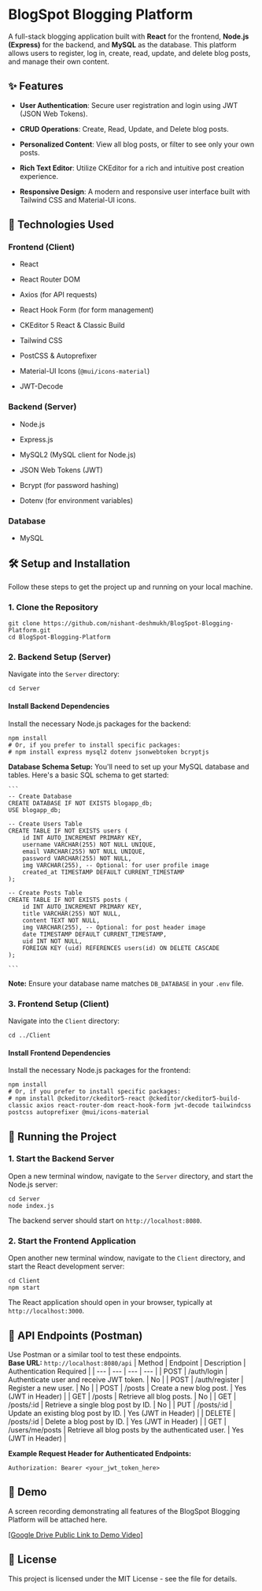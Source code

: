 BlogSpot Blogging Platform
==========================

A full-stack blogging application built with **React** for the frontend, **Node.js (Express)** for the backend, and **MySQL** as the database. This platform allows users to register, log in, create, read, update, and delete blog posts, and manage their own content.

✨ Features
----------

-   **User Authentication**: Secure user registration and login using JWT (JSON Web Tokens).

-   **CRUD Operations**: Create, Read, Update, and Delete blog posts.

-   **Personalized Content**: View all blog posts, or filter to see only your own posts.

-   **Rich Text Editor**: Utilize CKEditor for a rich and intuitive post creation experience.

-   **Responsive Design**: A modern and responsive user interface built with Tailwind CSS and Material-UI icons.

🚀 Technologies Used
--------------------

### Frontend (Client)

-   React

-   React Router DOM

-   Axios (for API requests)

-   React Hook Form (for form management)

-   CKEditor 5 React & Classic Build

-   Tailwind CSS

-   PostCSS & Autoprefixer

-   Material-UI Icons (`@mui/icons-material`)

-   JWT-Decode

### Backend (Server)

-   Node.js

-   Express.js

-   MySQL2 (MySQL client for Node.js)

-   JSON Web Tokens (JWT)

-   Bcrypt (for password hashing)

-   Dotenv (for environment variables)

### Database

-   MySQL

🛠️ Setup and Installation
--------------------------

Follow these steps to get the project up and running on your local machine.

### 1\. Clone the Repository

```
git clone https://github.com/nishant-deshmukh/BlogSpot-Blogging-Platform.git
cd BlogSpot-Blogging-Platform

```

### 2\. Backend Setup (Server)

Navigate into the `Server` directory:

```
cd Server

```

#### Install Backend Dependencies

Install the necessary Node.js packages for the backend:

```
npm install
# Or, if you prefer to install specific packages:
# npm install express mysql2 dotenv jsonwebtoken bcryptjs

```

**Database Schema Setup:** You'll need to set up your MySQL database and tables. Here's a basic SQL schema to get started:

    ```
    -- Create Database
    CREATE DATABASE IF NOT EXISTS blogapp_db;
    USE blogapp_db;

    -- Create Users Table
    CREATE TABLE IF NOT EXISTS users (
        id INT AUTO_INCREMENT PRIMARY KEY,
        username VARCHAR(255) NOT NULL UNIQUE,
        email VARCHAR(255) NOT NULL UNIQUE,
        password VARCHAR(255) NOT NULL,
        img VARCHAR(255), -- Optional: for user profile image
        created_at TIMESTAMP DEFAULT CURRENT_TIMESTAMP
    );

    -- Create Posts Table
    CREATE TABLE IF NOT EXISTS posts (
        id INT AUTO_INCREMENT PRIMARY KEY,
        title VARCHAR(255) NOT NULL,
        content TEXT NOT NULL,
        img VARCHAR(255), -- Optional: for post header image
        date TIMESTAMP DEFAULT CURRENT_TIMESTAMP,
        uid INT NOT NULL,
        FOREIGN KEY (uid) REFERENCES users(id) ON DELETE CASCADE
    );

    ```
**Note:** Ensure your database name matches `DB_DATABASE` in your `.env` file.

### 3\. Frontend Setup (Client)

Navigate into the `Client` directory:

```
cd ../Client

```

#### Install Frontend Dependencies

Install the necessary Node.js packages for the frontend:

```
npm install
# Or, if you prefer to install specific packages:
# npm install @ckeditor/ckeditor5-react @ckeditor/ckeditor5-build-classic axios react-router-dom react-hook-form jwt-decode tailwindcss postcss autoprefixer @mui/icons-material

```

🏃 Running the Project
----------------------

### 1\. Start the Backend Server

Open a new terminal window, navigate to the `Server` directory, and start the Node.js server:

```
cd Server
node index.js

```

The backend server should start on `http://localhost:8080`.

### 2\. Start the Frontend Application

Open another new terminal window, navigate to the `Client` directory, and start the React development server:

```
cd Client
npm start

```

The React application should open in your browser, typically at `http://localhost:3000`.

🧪 API Endpoints (Postman)
--------------------------

Use Postman or a similar tool to test these endpoints.\
**Base URL:** `http://localhost:8080/api`
| Method | Endpoint | Description | Authentication Required |
| --- | --- | --- | --- |
| POST | /auth/login | Authenticate user and receive JWT token. | No |
| POST | /auth/register | Register a new user. | No |
| POST | /posts | Create a new blog post. | Yes (JWT in Header) |
| GET | /posts | Retrieve all blog posts. | No |
| GET | /posts/:id | Retrieve a single blog post by ID. | No |
| PUT | /posts/:id | Update an existing blog post by ID. | Yes (JWT in Header) |
| DELETE | /posts/:id | Delete a blog post by ID. | Yes (JWT in Header) |
| GET | /users/me/posts | Retrieve all blog posts by the authenticated user. | Yes (JWT in Header) |

**Example Request Header for Authenticated Endpoints:**

```
Authorization: Bearer <your_jwt_token_here>

```

🎥 Demo
-------

A screen recording demonstrating all features of the BlogSpot Blogging Platform will be attached here.

[[Google Drive Public Link to Demo Video]](https://drive.google.com/file/d/1BA-lZw63A3D8Rr-EUn1Cfl_TsflVZiEI/view?usp=drive_link)


📄 License
----------

This project is licensed under the MIT License - see the <LICENSE> file for details.
